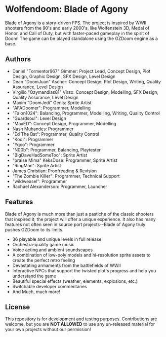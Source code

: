 # Wolfendoom: Blade of Agony
Blade of Agony is a story-driven FPS. The project is inspired by WWII shooters from the 90's and early 2000's, like Wolfenstein 3D, Medal of Honor, and Call of Duty, but with faster-paced gameplay in the spirit of Doom! The game can be played standalone using the GZDoom engine as a base.

## Authors
- Daniel "Tormentor667" Gimmer: Project Lead, Concept Design, Plot Design, Graphic Design, SFX Design, Level Design
- Dean "DoomJuan" Ascher: Concept Design, Plot Design, Writing, Quality Assurance, Level Design
- Virgilio "Ozymandias81" Virzo: Concept Design, Modelling, SFX Design, Quality Assurance, Level Design
- Maxim "DoomJedi" Genis: Sprite Artist
- "AFADoomer": Programmer, Modelling
- "Talon1024": Balancing, Programmer, Modelling, Writing, Quality Control
- "Guardsoul": Level Design
- "MaxED": Concept Design, Programmer, Modelling
- Nash Muhandes: Programmer
- "Ed The Bat": Programmer, Quality Control
- "Kodi": Programmer
- "Yqco": Programmer
- "N00b": Programmer, Balancing, Playtester
- "BigDaveHadSomeToo": Sprite Artist
- "praise Mima" KeksDose: Programmer, Sprite Artist
- "RingMan": Sprite Artist
- James Christian: Proofreading & Revision
- "The Zombie Killer": Programmer, Technical Support
- "wildweasel": Programmer
- Rachael Alexanderson: Programmer, Launcher

## Features
Blade of Agony is much more than just a pastiche of the classic shooters that inspired it; the project will offer a unique experience. It also has many features not often seen in source port projects--Blade of Agony truly pushes GZDoom to its limits.
- 36 playable and unique levels in full release
- Orchestra-quality game music
- Voice acting and ambient soundscapes
- A combination of low-poly models and hi-resolution sprite assets to create the perfect retro feeling
- Devastating armaments from the battlefields of WWII
- Interactive NPCs that support the twisted plot's progress and help you understand the game
- Beautiful special effects (weather, elements, explosions, etc.)
- Switchable developer commentaries
- And Much, much more!

## License
This repository is for development and testing purposes. Contributions are welcome, but you are **NOT ALLOWED** to use any un-released material for your own projects without our permission!
